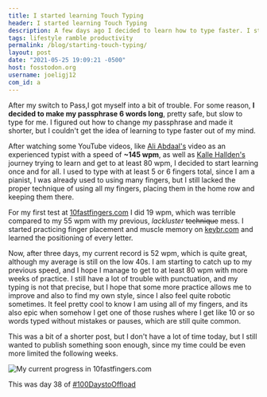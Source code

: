 ```yaml
---
title: I started learning Touch Typing 
header: I started learning Touch Typing 
description: A few days ago I decided to learn how to type faster. I still have a long way to go, but I am getting better every day. 
tags: lifestyle ramble productivity 
permalink: /blog/starting-touch-typing/ 
layout: post 
date: "2021-05-25 19:09:21 -0500" 
host: fosstodon.org 
username: joeligj12 
com_id: a 
--- 
```


After my switch to Pass,I got myself into a bit of trouble. For some reason, **I 
decided to make my passphrase 6 words long**, pretty safe, but slow to type for
me. I figured out how to change my passphrase and made it shorter, but I
couldn't get the idea of learning to type faster out of my mind.

After watching some YouTube videos, like [Ali Abdaal's](https://www.youtube.com/watch?v=1ArVtCQqQRE) 
video as an experienced typist with a speed of **~145 wpm**, as well as [Kalle
Hallden's](https://www.youtube.com/watch?v=U8Qc_dzQTJ4) journey
trying to learn and get to at least 80 wpm, I decided to start learning once and for all.
I used to type with at least 5 or 6 fingers total, since I am a pianist, I was
already used to using many fingers, but I still lacked the proper technique of
using all my fingers, placing them in the home row and keeping them there. 

For my first test at [10fastfingers.com](https://10fastfingers.com) I did 19 wpm, which 
was terrible compared to my 55 wpm with my previous, *lackluster* ~~technique~~ mess. I 
started practicing finger placement and muscle memory on [keybr.com](https://keybr.com) 
and learned the positioning of every letter. 

Now, after three days, my current record is 52 wpm, which is quite great,
although my average is still on the low 40s. I am starting to catch up to my
previous speed, and I hope I manage to get to at least 80 wpm with more weeks of
practice. I still have a lot of trouble with punctuation, and my typing is not
that precise, but I hope that some more practice allows me to improve and also
to find my own style, since I also feel quite robotic sometimes. It feel pretty
cool to know I am using all of my fingers, and its also epic when somehow I get
one of those rushes where I get like 10 or so words typed without mistakes or
pauses, which are still quite common.

This was a bit of a shorter post, but I don't have a lot of time today, but I
still wanted to publish something soon enough, since my time could be even more
limited the following weeks.

![My current progress in 10fastfingers.com](/assets/images/blogs/typing-progres)

This was day 38 of [#100DaystoOffload](https://100DaystoOffload.com)
